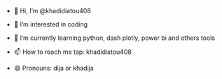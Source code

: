 - 👋 Hi, I’m @khadidiatou408
- 👀 I’m interested in coding
- 🌱 I’m currently learning python, dash plotly, power bi and others tools

- 📫 How to reach me tap: khadidiatou408
- 😄 Pronouns: dija or khadija 


<!---
khadidiatou408/khadidiatou408 is a ✨ special ✨ repository because its `README.md` (this file) appears on your GitHub profile.
You can click the Preview link to take a look at your changes.
--->
